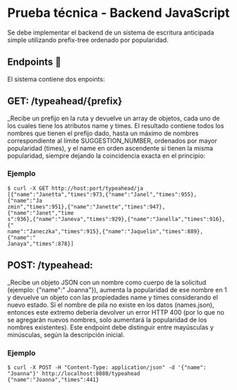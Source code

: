 # Prueba técnica - Backend JavaScript
Se debe implementar el backend de un sistema de escritura anticipada simple utilizando prefix-tree
ordenado por popularidad.

## Endpoints 🚀
El sistema contiene dos enpoints:
## GET: /typeahead/{prefix}
_Recibe un prefijo en la ruta y devuelve un array de objetos, cada uno de los cuales tiene los
atributos name y times. El resultado contiene todos los nombres que tienen el prefijo dado,
hasta un máximo de nombres correspondiente al límite SUGGESTION_NUMBER, ordenados por
mayor popularidad (times), y el name en orden ascendente si tienen la misma popularidad,
siempre dejando la coincidencia exacta en el principio:
### Ejemplo
```
$ curl -X GET http://host:port/typeahead/ja
[{"name":"Janetta","times":973,{"name":"Janel","times":955},{"name":"Ja
zmin","times":951},{"name":"Janette","times":947},{"name":"Janet","time
s":936},{"name":"Janeva","times":929},{"name":"Janella","times":916},{"
name":"Janeczka","times":915},{"name":"Jaquelin","times":889},{"name":"
Janaya","times":878}]
```

## POST: /typeahead:
_Recibe un objeto JSON con un nombre como cuerpo de la solicitud (ejemplo: {"name":"
Joanna"}), aumenta la popularidad de ese nombre en 1 y devuelve un objeto con las
propiedades name y times considerando el nuevo estado. Si el nombre de pila no existe en los datos (names.json), entonces
este extremo debería devolver un error HTTP 400 (por lo que no se agregarán nuevos nombres,
solo aumentará la popularidad de los nombres existentes).
Este endpoint debe distinguir entre mayúsculas y minúsculas, según la descripción inicial.
### Ejemplo
```
$ curl -X POST -H "Content-Type: application/json" -d '{"name":
"Joanna"}' http://localhost:8080/typeahead
{"name":"Joanna","times":441}
```

